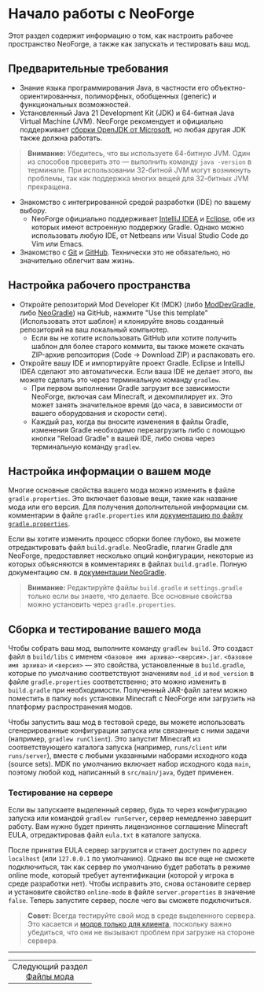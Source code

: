 # Начало работы с NeoForge

Этот раздел содержит информацию о том, как настроить рабочее пространство NeoForge, а также как запускать и тестировать ваш мод.

<a name="prerequisites"></a>

## Предварительные требования

*   Знание языка программирования Java, в частности его объектно-ориентированных, полиморфных, обобщенных (generic) и функциональных возможностей.
*   Установленный Java 21 Development Kit (JDK) и 64-битная Java Virtual Machine (JVM). NeoForge рекомендует и официально поддерживает [сборки OpenJDK от Microsoft](https://learn.microsoft.com/en-us/java/openjdk/download#openjdk-21), но любая другая JDK также должна работать.

> **Внимание:**
> Убедитесь, что вы используете 64-битную JVM. Один из способов проверить это — выполнить команду `java -version` в терминале. При использовании 32-битной JVM могут возникнуть проблемы, так как поддержка многих вещей для 32-битных JVM прекращена.

*   Знакомство с интегрированной средой разработки (IDE) по вашему выбору.
    *   NeoForge официально поддерживает [IntelliJ IDEA](https://www.jetbrains.com/idea/) и [Eclipse](https://www.eclipse.org/downloads/), обе из которых имеют встроенную поддержку Gradle. Однако можно использовать любую IDE, от Netbeans или Visual Studio Code до Vim или Emacs.
*   Знакомство с [Git](https://www.git-scm.com/) и [GitHub](https://github.com/). Технически это не обязательно, но значительно облегчит вам жизнь.

<a name="setting-up-the-workspace"></a>

## Настройка рабочего пространства

*   Откройте репозиторий Mod Developer Kit (MDK) (либо [ModDevGradle](https://github.com/NeoForgeMDKs/MDK-1.21.4-ModDevGradle), либо [NeoGradle](https://github.com/NeoForgeMDKs/MDK-1.21.4-NeoGradle)) на GitHub, нажмите "Use this template" (Использовать этот шаблон) и клонируйте вновь созданный репозиторий на ваш локальный компьютер.
    *   Если вы не хотите использовать GitHub или хотите получить шаблон для более старого коммита, вы также можете скачать ZIP-архив репозитория (Code -> Download ZIP) и распаковать его.
*   Откройте вашу IDE и импортируйте проект Gradle. Eclipse и IntelliJ IDEA сделают это автоматически. Если ваша IDE не делает этого, вы можете сделать это через терминальную команду `gradlew`.
    *   При первом выполнении Gradle загрузит все зависимости NeoForge, включая сам Minecraft, и декомпилирует их. Это может занять значительное время (до часа, в зависимости от вашего оборудования и скорости сети).
    *   Каждый раз, когда вы вносите изменения в файлы Gradle, изменения Gradle необходимо перезагрузить либо с помощью кнопки "Reload Gradle" в вашей IDE, либо снова через терминальную команду `gradlew`.

<a name="customizing-your-mod-information"></a>

## Настройка информации о вашем моде

Многие основные свойства вашего мода можно изменить в файле `gradle.properties`. Это включает базовые вещи, такие как название мода или его версия. Для получения дополнительной информации см. комментарии в файле `gradle.properties` или [документацию по файлу `gradle.properties`](./NeoForge/Getting%20Started/Mod%20Files.md#gradleproperties).

Если вы хотите изменить процесс сборки более глубоко, вы можете отредактировать файл `build.gradle`. NeoGradle, плагин Gradle для NeoForge, предоставляет несколько опций конфигурации, некоторые из которых объясняются в комментариях в файлах `build.gradle`. Полную документацию см. в [документации NeoGradle](./NeoGradle%20Documentation.md).

> **Внимание:**
> Редактируйте файлы `build.gradle` и `settings.gradle` только если вы знаете, что делаете. Все основные свойства можно установить через `gradle.properties`.

<a name="building-and-testing-your-mod"></a>

## Сборка и тестирование вашего мода

Чтобы собрать ваш мод, выполните команду `gradlew build`. Это создаст файл в `build/libs` с именем `<базовое имя архива>-<версия>.jar`. `<базовое имя архива>` и `<версия>` — это свойства, установленные в `build.gradle`, которые по умолчанию соответствуют значениям `mod_id` и `mod_version` в файле `gradle.properties` соответственно; это можно изменить в `build.gradle` при необходимости. Полученный JAR-файл затем можно поместить в папку `mods` установки Minecraft с NeoForge или загрузить на платформу распространения модов.

Чтобы запустить ваш мод в тестовой среде, вы можете использовать сгенерированные конфигурации запуска или связанные с ними задачи (например, `gradlew runClient`). Это запустит Minecraft из соответствующего каталога запуска (например, `runs/client` или `runs/server`), вместе с любыми указанными наборами исходного кода (source sets). MDK по умолчанию включает набор исходного кода `main`, поэтому любой код, написанный в `src/main/java`, будет применен.

<a name="server-testing"></a>

### Тестирование на сервере

Если вы запускаете выделенный сервер, будь то через конфигурацию запуска или командой `gradlew runServer`, сервер немедленно завершит работу. Вам нужно будет принять лицензионное соглашение Minecraft EULA, отредактировав файл `eula.txt` в каталоге запуска.

После принятия EULA сервер загрузится и станет доступен по адресу `localhost` (или `127.0.0.1` по умолчанию). Однако вы все еще не сможете подключиться, так как сервер по умолчанию будет работать в режиме online mode, который требует аутентификации (которой у игрока в среде разработки нет). Чтобы исправить это, снова остановите сервер и установите свойство `online-mode` в файле `server.properties` в значение `false`. Теперь запустите сервер, после чего вы сможете подключиться.

> **Совет:**
> Всегда тестируйте свой мод в среде выделенного сервера. Это касается и [модов только для клиента](../Concepts/Sides.md), поскольку важно убедиться, что они не вызывают проблем при загрузке на стороне сервера.
---
<div align="center"><table><tr><td align="center">Следующий раздел<br><a href="./NeoForge/Getting%20Started/Mod%20Files.md">Файлы мода</a></td></tr></table></div>
